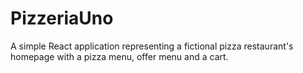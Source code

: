 # PizzeriaUno
A simple React application representing a fictional pizza restaurant's homepage with a pizza menu, offer menu and a cart.
